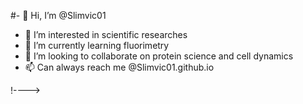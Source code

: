 #- 👋 Hi, I’m @Slimvic01
- 👀 I’m interested in scientific researches
- 🌱 I’m currently learning fluorimetry
- 💞️ I’m looking to collaborate on protein science and cell dynamics
- 📫 Can always reach me @Slimvic01.github.io

<!---
Slimvic01/Slimvic01 is a ✨ special ✨ repository because its `README.md` (this file) appears on your GitHub profile.
You can click the Preview link to take a look at your changes.
--->
!---->

